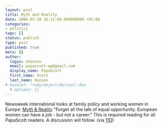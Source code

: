 ```yaml
---
layout: post
title: Myth and Reality
date: 2006-02-28 16:11:04.000000000 +01:00
categories:
- politics
tags: []
status: publish
type: post
published: true
meta: {}
author:
  login: shanson
  email: papascott-wp@gmail.com
  display_name: PapaScott
  first_name: Scott
  last_name: Hanson
# excerpt: !ruby/object:Hpricot::Doc
  # options: {}
---
```

<p>Newsweek International looks at family policy and working women in Europe: <a href="http://www.msnbc.msn.com/id/11435567/site/newsweek/" title="Myth and Reality - World Business- Newsweek International Editions - MSNBC.com"> Myth & Reality</a> "Forget all the talk of equal opportunity. European women can have a job - but not a career." This is required reading for all PapaScott readers. A discussion will follow. (via <a href="http://11d.typepad.com/blog/2006/02/is_it_better_in.html" title="11D: Is It Better In Europe?">11D</a>)</p>
